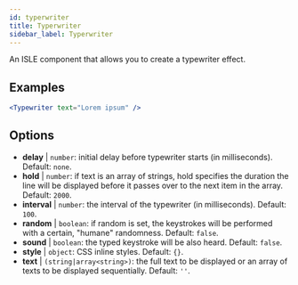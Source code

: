 ```yaml
---
id: typerwriter 
title: Typerwriter
sidebar_label: Typerwriter
---
```


An ISLE component that allows you to create a typewriter effect.

## Examples

```jsx live
<Typewriter text="Lorem ipsum" />
```



## Options

* __delay__ | `number`: initial delay before typewriter starts (in milliseconds). Default: `none`.
* __hold__ | `number`: if text is an array of strings, hold specifies the duration the line will be displayed before it passes over to the next item in the array. Default: `2000`.
* __interval__ | `number`: the interval of the typewriter (in milliseconds). Default: `100`.
* __random__ | `boolean`: if random is set, the keystrokes will be performed with a certain, "humane" randomness. Default: `false`.
* __sound__ | `boolean`: the typed keystroke will be also heard. Default: `false`.
* __style__ | `object`: CSS inline styles. Default: `{}`.
* __text__ | `(string|array<string>)`: the full text to be displayed or an array of texts to be displayed sequentially. Default: `''`.
